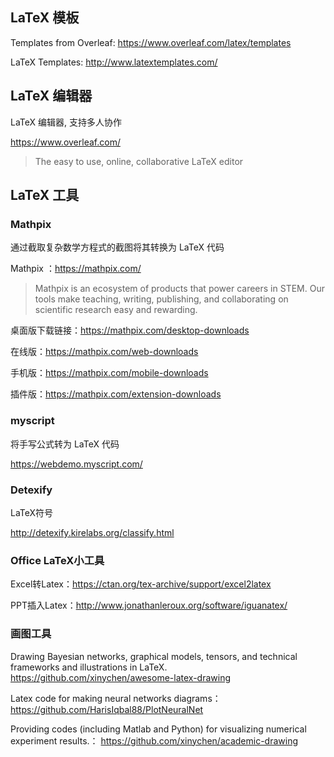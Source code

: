 ## LaTeX 模板

Templates from Overleaf: https://www.overleaf.com/latex/templates

LaTeX Templates: http://www.latextemplates.com/

## LaTeX 编辑器

LaTeX 编辑器, 支持多人协作

https://www.overleaf.com/

> The easy to use, online, collaborative LaTeX editor

## LaTeX 工具

### Mathpix 

通过截取复杂数学方程式的截图将其转换为 LaTeX 代码

Mathpix ：https://mathpix.com/

> Mathpix is an ecosystem of products that power careers in STEM. Our tools make teaching, writing, publishing, and collaborating on scientific research easy and rewarding.

桌面版下载链接：https://mathpix.com/desktop-downloads

在线版：https://mathpix.com/web-downloads

手机版：https://mathpix.com/mobile-downloads

插件版：https://mathpix.com/extension-downloads

### myscript

将手写公式转为 LaTeX 代码

https://webdemo.myscript.com/

### Detexify

LaTeX符号

http://detexify.kirelabs.org/classify.html

### Office LaTeX小工具

Excel转Latex：https://ctan.org/tex-archive/support/excel2latex

PPT插入Latex：http://www.jonathanleroux.org/software/iguanatex/

### 画图工具

Drawing Bayesian networks, graphical models, tensors, and technical frameworks and illustrations in LaTeX.  https://github.com/xinychen/awesome-latex-drawing

Latex code for making neural networks diagrams：https://github.com/HarisIqbal88/PlotNeuralNet

Providing codes (including Matlab and Python) for visualizing numerical experiment results.： https://github.com/xinychen/academic-drawing


